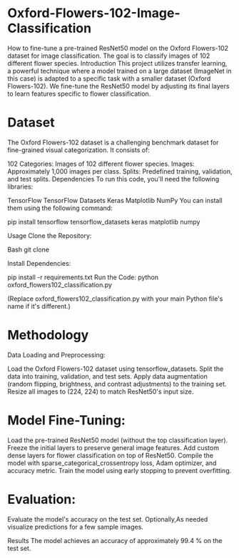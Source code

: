 # Oxford-Flowers-102-Image-Classification
How to fine-tune a pre-trained ResNet50 model on the Oxford Flowers-102 dataset for image classification. The goal is to classify images of 102 different flower species.
Introduction
This project utilizes transfer learning, a powerful technique where a model trained on a large dataset (ImageNet in this case) is adapted to a specific task with a smaller dataset (Oxford Flowers-102). We fine-tune the ResNet50 model by adjusting its final layers to learn features specific to flower classification.

# Dataset
The Oxford Flowers-102 dataset is a challenging benchmark dataset for fine-grained visual categorization. It consists of:

102 Categories: Images of 102 different flower species.
Images: Approximately 1,000 images per class.
Splits: Predefined training, validation, and test splits.
Dependencies
To run this code, you'll need the following libraries:

TensorFlow
TensorFlow Datasets
Keras
Matplotlib
NumPy
You can install them using the following command:

pip install tensorflow tensorflow_datasets keras matplotlib numpy

Usage
Clone the Repository:

Bash
git clone <Repository-url>

Install Dependencies:

pip install -r requirements.txt 
Run the Code:
python oxford_flowers102_classification.py

(Replace oxford_flowers102_classification.py with your main Python file's name if it's different.)

# Methodology
Data Loading and Preprocessing:

Load the Oxford Flowers-102 dataset using tensorflow_datasets.
Split the data into training, validation, and test sets.
Apply data augmentation (random flipping, brightness, and contrast adjustments) to the training set.
Resize all images to (224, 224) to match ResNet50's input size.

# Model Fine-Tuning:
Load the pre-trained ResNet50 model (without the top classification layer).
Freeze the initial layers to preserve general image features.
Add custom dense layers for flower classification on top of ResNet50.
Compile the model with sparse_categorical_crossentropy loss, Adam optimizer, and accuracy metric.
Train the model using early stopping to prevent overfitting.

# Evaluation:
Evaluate the model's accuracy on the test set.
Optionally,As needed visualize predictions for a few sample images.

Results
The model achieves an accuracy of approximately 99.4 % on the test set.
